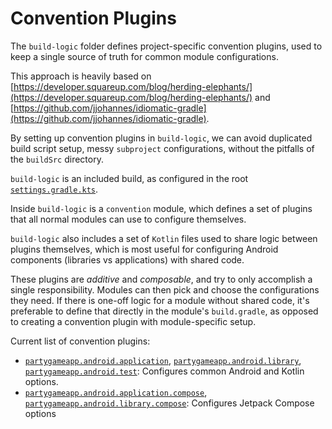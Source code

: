 # Convention Plugins

The `build-logic` folder defines project-specific convention plugins, used to keep a single
source of truth for common module configurations.

This approach is heavily based on
[https://developer.squareup.com/blog/herding-elephants/](https://developer.squareup.com/blog/herding-elephants/)
and
[https://github.com/jjohannes/idiomatic-gradle](https://github.com/jjohannes/idiomatic-gradle).

By setting up convention plugins in `build-logic`, we can avoid duplicated build script setup,
messy `subproject` configurations, without the pitfalls of the `buildSrc` directory.

`build-logic` is an included build, as configured in the root
[`settings.gradle.kts`](../settings.gradle.kts).

Inside `build-logic` is a `convention` module, which defines a set of plugins that all normal
modules can use to configure themselves.

`build-logic` also includes a set of `Kotlin` files used to share logic between plugins themselves,
which is most useful for configuring Android components (libraries vs applications) with shared
code.

These plugins are *additive* and *composable*, and try to only accomplish a single responsibility.
Modules can then pick and choose the configurations they need.
If there is one-off logic for a module without shared code, it's preferable to define that directly
in the module's `build.gradle`, as opposed to creating a convention plugin with module-specific
setup.

Current list of convention plugins:

- [`partygameapp.android.application`](convention/src/main/kotlin/AndroidApplicationConventionPlugin.kt),
  [`partygameapp.android.library`](convention/src/main/kotlin/AndroidLibraryConventionPlugin.kt),
  [`partygameapp.android.test`](convention/src/main/kotlin/AndroidTestConventionPlugin.kt):
  Configures common Android and Kotlin options.
- [`partygameapp.android.application.compose`](convention/src/main/kotlin/AndroidApplicationComposeConventionPlugin.kt),
  [`partygameapp.android.library.compose`](convention/src/main/kotlin/AndroidLibraryComposeConventionPlugin.kt):
  Configures Jetpack Compose options
